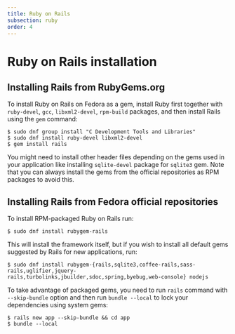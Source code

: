 ```yaml
---
title: Ruby on Rails
subsection: ruby
order: 4
---
```


# Ruby on Rails installation

## Installing Rails from RubyGems.org

To install Ruby on Rails on Fedora as a gem, install Ruby first together with `ruby-devel`, `gcc`, `libxml2-devel`, `rpm-build` packages, and then install Rails using the `gem` command:

```
$ sudo dnf group install "C Development Tools and Libraries"
$ sudo dnf install ruby-devel libxml2-devel
$ gem install rails
```

You might need to install other header files depending on the gems used in your application like installing `sqlite-devel` package for `sqlite3` gem. Note that you can always install the gems from the official repositories as RPM packages to avoid this.

## Installing Rails from Fedora official repositories

To install RPM-packaged Ruby on Rails run:

```
$ sudo dnf install rubygem-rails
```

This will install the framework itself, but if you wish to install all default gems suggested by Rails for new applications, run:

```
$ sudo dnf install rubygem-{rails,sqlite3,coffee-rails,sass-rails,uglifier,jquery-rails,turbolinks,jbuilder,sdoc,spring,byebug,web-console} nodejs
```

To take advantage of packaged gems, you need to run `rails` command with `--skip-bundle` option and then run `bundle --local` to lock your dependencies using system gems:

```
$ rails new app --skip-bundle && cd app
$ bundle --local
```
